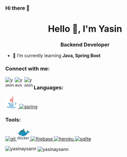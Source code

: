 ### Hi there 👋

<!--
**yasinaysann/yasinaysann** is a ✨ _special_ ✨ repository because its `README.md` (this file) appears on your GitHub profile.

Here are some ideas to get you started:

- 🔭 I’m currently working on ...
- 🌱 I’m currently learning ...
- 👯 I’m looking to collaborate on ...
- 🤔 I’m looking for help with ...
- 💬 Ask me about ...
- 📫 How to reach me: ...
- 😄 Pronouns: ...
- ⚡ Fun fact: ...
-->

<h1 align="center">Hello 👋, I'm Yasin</h1>
<h3 align="center">Backend Developer</h3>



- 🌱 I’m currently learning **Java, Spring Boot**


<h3 align="left">Connect with me:</h3>
<p align="left">
<a align="left">
<p align ="left">
<a href="https://twitter.com/yasinnaysann" target="blank"><img align="left" src="https://raw.githubusercontent.com/rahuldkjain/github-profile-readme-generator/master/src/images/icons/Social/twitter.svg" alt="yasinnaysann" height="30" width="30" /></a>  
<a href="https://www.hackerrank.com/yaysan00" target="blank"><img align="left" src="https://raw.githubusercontent.com/rahuldkjain/github-profile-readme-generator/master/src/images/icons/Social/hackerrank.svg" alt="yaysan00" height="30" width="30" /></a>  
<a href="https://www.linkedin.com/in/yasin-aysan/" target="blank"><img align="left" src="https://velanovascular.com/wp-content/uploads/2020/06/LinkedIn.png" alt="yasinaysann" height="30" width="30" /></a>
  <h1 align="left"></h1>
</a>
</p>


<h3 align="left">Languages:</h3>
<p align="left">  <a href="https://www.java.com" target="_blank" rel="noreferrer"> <img src="https://raw.githubusercontent.com/devicons/devicon/master/icons/java/java-original.svg" alt="java" width="40" height="40"/> </a><a href="https://spring.io/" target="_blank" rel="noreferrer"> <img src="https://www.vectorlogo.zone/logos/springio/springio-icon.svg" alt="spring" width="40" height="40"/> </a>
</p>


<h3 align="left">Tools:</h3>
<p align="left"> 
  <a href="https://git-scm.com/" target="_blank" rel="noreferrer"> <img src="https://www.vectorlogo.zone/logos/git-scm/git-scm-icon.svg" alt="git" width="40" height="40"/> </a> 
  <a href="https://www.docker.com/" target="_blank" rel="noreferrer"> <img src="https://raw.githubusercontent.com/devicons/devicon/master/icons/docker/docker-original-wordmark.svg" alt="docker" width="40" height="40"/> </a>  <a href="https://firebase.google.com/" target="_blank" rel="noreferrer"> <img src="https://www.vectorlogo.zone/logos/firebase/firebase-icon.svg" alt="firebase" width="40" height="40"/>  <a href="https://heroku.com" target="_blank" rel="noreferrer"> <img src="https://www.vectorlogo.zone/logos/heroku/heroku-icon.svg" alt="heroku" width="40" height="40"/> </a>   <a href="https://www.sqlite.org/" target="_blank" rel="noreferrer"> <img src="https://www.vectorlogo.zone/logos/sqlite/sqlite-icon.svg" alt="sqlite" width="40" height="40"/> </a> 
</p>
  
  
<p><img align="left" src="https://github-readme-stats.vercel.app/api/top-langs?username=yasinaysann&show_icons=true&locale=en&layout=compact" alt="yasinaysann" /> </p>

<p> <img align="center" src="https://github-readme-stats.vercel.app/api?username=yasinaysann&show_icons=true&locale=en" alt="yasinaysann" /> </p>


